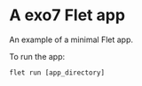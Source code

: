 # A exo7 Flet app

An example of a minimal Flet app.

To run the app:

```
flet run [app_directory]
```